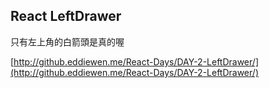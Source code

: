 ## React LeftDrawer

只有左上角的白箭頭是真的喔

[http://github.eddiewen.me/React-Days/DAY-2-LeftDrawer/](http://github.eddiewen.me/React-Days/DAY-2-LeftDrawer/)
